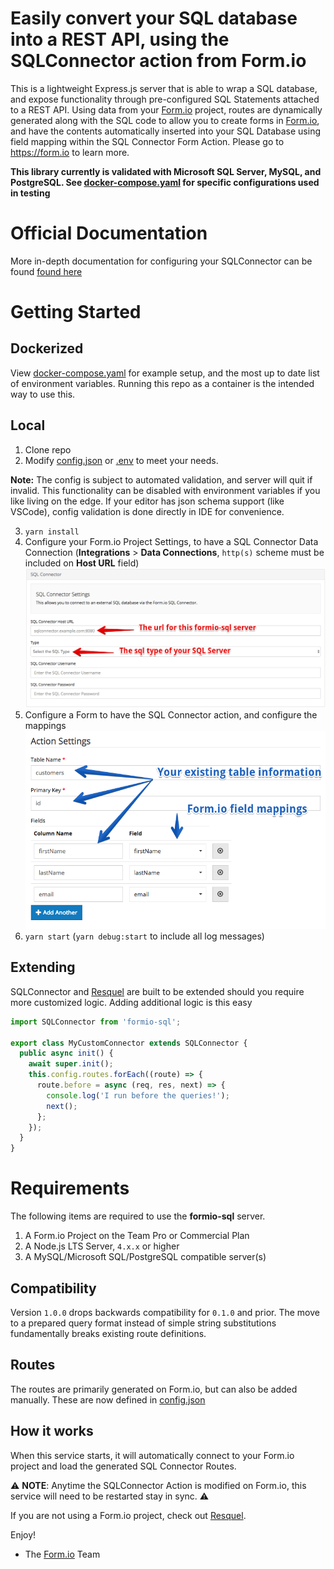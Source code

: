Easily convert your SQL database into a REST API, using the SQLConnector action from Form.io
====================================================
This is a lightweight Express.js server that is able to wrap a SQL database, and expose functionality through
pre-configured SQL Statements attached to a REST API. Using data from your [Form.io](https://form.io) project, routes
are dynamically generated along with the SQL code to allow you to create forms in [Form.io](https://form.io), and have
the contents automatically inserted into your SQL Database using field mapping within the SQL Connector Form Action.
Please go to https://form.io to learn more.

**This library currently is validated with Microsoft SQL Server, MySQL, and PostgreSQL. See [docker-compose.yaml](docker-compose.yaml) for specific configurations used in testing**

# Official Documentation
More in-depth documentation for configuring your SQLConnector can be found [found here](https://form-io.gitbook.io/help/developers/sql-connector/)

# Getting Started
## Dockerized
View [docker-compose.yaml](docker-compose.yaml) for example setup, and the most up to date list of environment variables. Running this repo as a container is the intended way to use this.

## Local
1. Clone repo
2. Modify [config.json](config/config.json) or [.env](.env) to meet your needs.

**Note:** The config is subject to automated validation, and server will quit if invalid. This functionality can be disabled with environment variables if you like living on the edge. If your editor has json schema support (like VSCode), config validation is done directly in IDE for convenience.

3. `yarn install`
4. Configure your Form.io Project Settings, to have a SQL Connector Data Connection (**Integrations** > **Data Connections**, `http(s)` scheme must be included on **Host URL** field)
 ![](/formio-sql1.png)
5. Configure a Form to have the SQL Connector action, and configure the mappings
 ![](/formio-sql2.png)
6. `yarn start` (`yarn debug:start` to include all log messages)

## Extending
SQLConnector and [Resquel](https://github.com/formio/resquel) are built to be extended should you require more customized logic. Adding additional logic is this easy
```typescript
import SQLConnector from 'formio-sql';

export class MyCustomConnector extends SQLConnector {
  public async init() {
    await super.init();
    this.config.routes.forEach((route) => {
      route.before = async (req, res, next) => {
        console.log('I run before the queries!');
        next();
      };
    });
  }
}
```


# Requirements
The following items are required to use the **formio-sql** server.

 1. A Form.io Project on the Team Pro or Commercial Plan
 2. A Node.js LTS Server, `4.x.x` or higher
 3. A MySQL/Microsoft SQL/PostgreSQL compatible server(s)

## Compatibility
Version `1.0.0` drops backwards compatibility for `0.1.0` and prior. The move to a prepared query format instead of simple string substitutions fundamentally breaks existing route definitions.

## Routes
The routes are primarily generated on Form.io, but can also be added manually. These are now defined in [config.json](config/config.json)

## How it works
When this service starts, it will automatically connect to your Form.io project and load the generated SQL Connector Routes.

⚠️ **NOTE**: Anytime the SQLConnector Action is modified on Form.io, this service will need to be restarted stay in sync. ⚠️

If you are not using a Form.io project, check out [Resquel](https://github.com/formio/resquel).

Enjoy!

 - The [Form.io](https://form.io) Team
